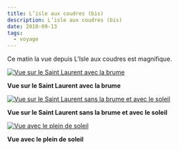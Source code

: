 ```yaml
---
title: L’isle aux coudres (bis)
description: L’isle aux coudres (bis)
date: 2018-09-13
tags:
  - voyage
---
```


Ce matin la vue depuis L’Isle aux coudres est magnifique.

 [![Vue sur le Saint Laurent avec la brume](IMG/4cdc84fa-f91c-4665-abdf-d64af0a27c19.jpg?1680421662)](IMG/4cdc84fa-f91c-4665-abdf-d64af0a27c19.jpg)

**Vue sur le Saint Laurent avec la brume**

 [![Vue sur le Saint Laurent sans la brume et avec le soleil](IMG/c8dce8ed-4574-4aa0-8f50-ca035facaed8.jpg?1680421664)](IMG/c8dce8ed-4574-4aa0-8f50-ca035facaed8.jpg)

**Vue sur le Saint Laurent sans la brume et avec le soleil**

 [![Vue avec le plein de soleil](IMG/447f819a-435e-4d87-a0f7-a8a6892b022e.jpg?1680421665)](IMG/447f819a-435e-4d87-a0f7-a8a6892b022e.jpg)

**Vue avec le plein de soleil**